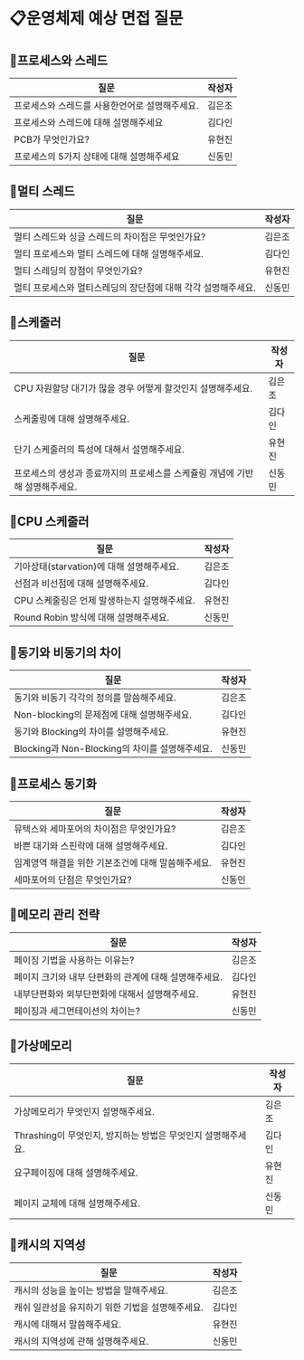 # 📋운영체제 예상 면접 질문

## 📍프로세스와 스레드
질문|작성자|
---|---- |
프로세스와 스레드를 사용한언어로 설명해주세요.|김은조 |
프로세스와 스레드에 대해 설명해주세요| 김다인|
PCB가 무엇인가요?|유현진|
프로세스의 5가지 상태에 대해 설명해주세요|신동민|

## 📍멀티 스레드
질문|작성자|
---|---- |
멀티 스레드와 싱글 스레드의 차이점은 무엇인가요? |김은조 |
멀티 프로세스와 멀티 스레드에 대해 설명해주세요. | 김다인|
멀티 스레딩의 장점이 무엇인가요? |유현진|
멀티 프로세스와 멀티스레딩의 장단점에 대해 각각 설명해주세요. |신동민|

## 📍스케줄러
질문|작성자|
---|---- |
CPU 자원할당 대기가 많을 경우 어떻게 할것인지 설명해주세요. |김은조 |
스케줄링에 대해 설명해주세요. | 김다인|
단기 스케줄러의 특성에 대해서 설명해주세요. |유현진|
프로세스의 생성과 종료까지의 프로세스를 스케쥴링 개념에 기반해 설명해주세요. |신동민|

## 📍CPU 스케줄러
질문|작성자|
---|---- |
기아상태(starvation)에 대해 설명해주세요. |김은조 |
선점과 비선점에 대해 설명해주세요. | 김다인|
CPU 스케줄링은 언제 발생하는지 설명해주세요. |유현진|
Round Robin 방식에 대해 설명해주세요. |신동민|

## 📍동기와 비동기의 차이
질문|작성자|
---|---- |
동기와 비동기 각각의 정의를 말씀해주세요. |김은조 |
Non-blocking의 문제점에 대해 설명해주세요. | 김다인|
동기와 Blocking의 차이를 설명해주세요. |유현진|
Blocking과 Non-Blocking의 차이를 설명해주세요. |신동민|

## 📍프로세스 동기화
질문|작성자|
---|---- |
뮤텍스와 세마포어의 차이점은 무엇인가요? |김은조 |
바쁜 대기와 스핀락에 대해 설명해주세요. | 김다인|
임계영역 해결을 위한 기본조건에 대해 말씀해주세요. |유현진|
세마포어의 단점은 무엇인가요?|신동민|

## 📍메모리 관리 전략
질문|작성자|
---|---- |
페이징 기법을 사용하는 이유는? |김은조 |
페이지 크기와 내부 단편화의 관계에 대해 설명해주세요. | 김다인|
내부단편화와 외부단편화에 대해서 설명해주세요. |유현진|
페이징과 세그먼테이션의 차이는? |신동민|

## 📍가상메모리
질문|작성자|
---|---- |
가상메모리가 무엇인지 설명해주세요. |김은조 |
Thrashing이 무엇인지, 방지하는 방법은 무엇인지 설명해주세요. | 김다인|
요구페이징에 대해 설명해주세요. |유현진|
페이지 교체에 대해 설명해주세요. |신동민|

## 📍캐시의 지역성
질문|작성자|
---|---- |
캐시의 성능을 높이는 방법을 말해주세요. |김은조 |
캐쉬 일관성을 유지하기 위한 기법을 설명해주세요. | 김다인|
캐시에 대해서 말씀해주세요. |유현진|
캐시의 지역성에 관해 설명해주세요. |신동민|

